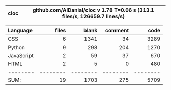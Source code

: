 cloc|github.com/AlDanial/cloc v 1.78  T=0.06 s (313.1 files/s, 126659.7 lines/s)
--- | ---

Language|files|blank|comment|code
:-------|-------:|-------:|-------:|-------:
CSS|6|1341|34|3289
Python|9|298|204|1270
JavaScript|2|59|37|670
HTML|2|5|0|480
--------|--------|--------|--------|--------
SUM:|19|1703|275|5709
